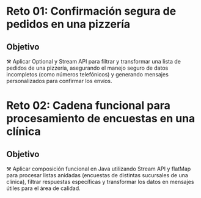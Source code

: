 # Reto 01: Confirmación segura de pedidos en una pizzería


## Objetivo

⚒️  Aplicar Optional y Stream API para filtrar y transformar una lista de pedidos de una pizzería, asegurando el manejo seguro de datos incompletos (como números telefónicos) y generando mensajes personalizados para confirmar los envíos.

# Reto 02: Cadena funcional para procesamiento de encuestas en una clínica


## Objetivo

⚒️  Aplicar composición funcional en Java utilizando Stream API y flatMap para procesar listas anidadas (encuestas de distintas sucursales de una clínica), filtrar respuestas específicas y transformar los datos en mensajes útiles para el área de calidad.


